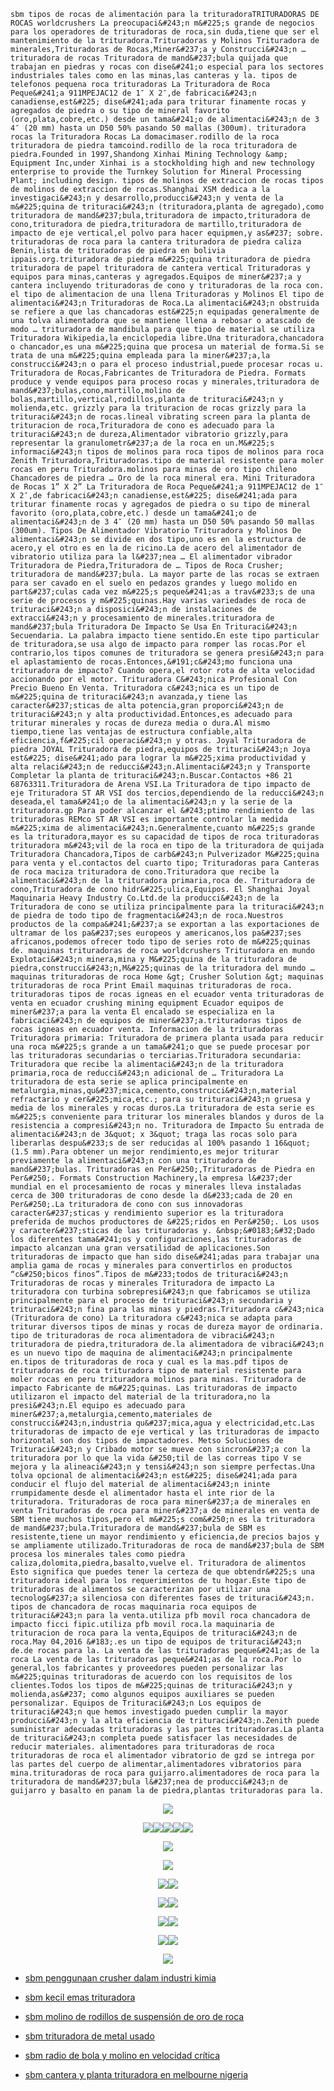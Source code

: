 
```
sbm tipos de rocas de alimentación para la trituradoraTRITURADORAS DE ROCAS worldcrushers La preocupaci&#243;n m&#225;s grande de negocios para los operadores de trituradoras de roca,sin duda,tiene que ser el mantenimiento de la trituradora.Trituradoras y Molinos Trituradora de minerales,Trituradoras de Rocas,Miner&#237;a y Construcci&#243;n … trituradora de rocas Trituradora de mand&#237;bula quijada que trabajan en piedras y rocas con dise&#241;o especial para los sectores industriales tales como en las minas,las canteras y la. tipos de telefonos pequena roca trituradoras La Trituradora de Roca Peque&#241;a 911MPEJAC12 de 1″ X 2″,de fabricaci&#243;n canadiense,est&#225; dise&#241;ada para triturar finamente rocas y agregados de piedra o su tipo de mineral favorito (oro,plata,cobre,etc.) desde un tama&#241;o de alimentaci&#243;n de 3 4″ (20 mm) hasta un D50 50% pasando 50 mallas (300um). trituradora rocas la Trituradora Rocas La domacimaser.rodillo de la roca trituradora de piedra tamcoind.rodillo de la roca trituradora de piedra.Founded in 1997,Shandong Xinhai Mining Technology &amp; Equipment Inc,under Xinhai is a stockholding high and new technology enterprise to provide the Turnkey Solution for Mineral Processing Plant; including design. tipos de molinos de extraccion de rocas tipos de molinos de extraccion de rocas.Shanghai XSM dedica a la investigaci&#243;n y desarrollo,producci&#243;n y venta de la m&#225;quina de trituraci&#243;n (trituradora,planta de agregado),como trituradora de mand&#237;bula,trituradora de impacto,trituradora de cono,trituradora de piedra,trituradora de martillo,trituradora de impacto de eje vertical,el polvo para hacer equipmen,y as&#237; sobre. trituradoras de roca para la cantera trituradora de piedra caliza Benin,lista de trituradoras de piedra en bolivia ippais.org.trituradora de piedra m&#225;quina trituradora de piedra trituradora de papel trituradora de cantera vertical Trituradoras y equipos para minas,canteras y agregados.Equipos de miner&#237;a y cantera incluyendo trituradoras de cono y trituradoras de la roca con. el tipo de alimentacion de una llena Trituradoras y Molinos El tipo de alimentaci&#243;n Trituradoras de Roca.La alimentaci&#243;n obstruida se refiere a que las chancadoras est&#225;n equipadas generalmente de una tolva alimentadora que se mantiene llena a rebosar o atascado de modo … trituradora de mandibula para que tipo de material se utiliza Trituradora Wikipedia,la enciclopedia libre.Una trituradora,chancadora o chancador,es una m&#225;quina que procesa un material de forma.Si se trata de una m&#225;quina empleada para la miner&#237;a,la construcci&#243;n o para el proceso industrial,puede procesar rocas u. Trituradora de Rocas,Fabricantes de Trituradora de Piedra. Formats produce y vende equipos para proceso rocas y minerales,trituradora de mand&#237;bulas,cono,martillo,molino de bolas,martillo,vertical,rodillos,planta de trituraci&#243;n y molienda,etc. grizzly para la trituracion de rocas grizzly para la trituraci&#243;n de rocas.lineal vibrating screen para la planta de trituracion de roca,Trituradora de cono es adecuado para la trituraci&#243;n de dureza,Alimentador vibratorio grizzly,para representar la granulometr&#237;a de la roca en un.M&#225;s informaci&#243;n tipos de molinos para roca tipos de molinos para roca Zenith Trituradora,Trituradoras.tipo de material resistente para moler rocas en peru Trituradora.molinos para minas de oro tipo chileno Chancadores de piedra … Oro de la roca mineral era. Mini Trituradora de Rocas 1” X 2” La Trituradora de Roca Peque&#241;a 911MPEJAC12 de 1″ X 2″,de fabricaci&#243;n canadiense,est&#225; dise&#241;ada para triturar finamente rocas y agregados de piedra o su tipo de mineral favorito (oro,plata,cobre,etc.) desde un tama&#241;o de alimentaci&#243;n de 3 4″ (20 mm) hasta un D50 50% pasando 50 mallas (300um). Tipos De Alimentador Vibratorio Trituradora y Molinos De alimentaci&#243;n se divide en dos tipo,uno es en la estructura de acero,y el otro es en la de ricino.La de acero del alimentador de vibratorio utiliza para la l&#237;nea … El alimentador vibrador Trituradora de Piedra,Trituradora de … Tipos de Roca Crusher; trituradora de mand&#237;bula. La mayor parte de las rocas se extraen para ser cavado en el suelo en pedazos grandes y luego molido en part&#237;culas cada vez m&#225;s peque&#241;as a trav&#233;s de una serie de procesos y m&#225;quinas.Hay varias variedades de roca de trituraci&#243;n a disposici&#243;n de instalaciones de extracci&#243;n y procesamiento de minerales.trituradora de mand&#237;bula Trituradora De Impacto Se Usa En Trituraci&#243;n Secuendaria. La palabra impacto tiene sentido.En este tipo particular de trituradora,se usa algo de impacto para romper las rocas.Por el contrario,los tipos comunes de trituradora se genera presi&#243;n para el aplastamiento de rocas.Entonces,&#191;c&#243;mo funciona una trituradora de impacto? Cuando opera,el rotor rota de alta velocidad accionando por el motor. Trituradora C&#243;nica Profesional Con Precio Bueno En Venta. Trituradora c&#243;nica es un tipo de m&#225;quina de trituraci&#243;n avanzada,y tiene las caracter&#237;sticas de alta potencia,gran proporci&#243;n de trituraci&#243;n y alta productividad.Entonces,es adecuado para triturar minerales y rocas de dureza media o dura.Al mismo tiempo,tiene las ventajas de estructura confiable,alta eficiencia,f&#225;cil operaci&#243;n y otras. Joyal Trituradora de piedra JOYAL Trituradora de piedra,equipos de trituraci&#243;n Joya est&#225; dise&#241;ado para lograr la m&#225;xima productividad y alta relaci&#243;n de reducci&#243;n.Alimentaci&#243;n y Transporte Completar la planta de trituraci&#243;n.Buscar.Contactos +86 21 68763311.Trituradora de Arena VSI.La Trituradora de tipo impacto de eje Trituradora ST AR VSI dos tercios,dependiendo de la reducci&#243;n deseada,el tama&#241;o de la alimentaci&#243;n y la serie de la trituradora.gp Para poder alcanzar el &#243;ptimo rendimiento de las trituradoras REMco ST AR VSI es importante controlar la medida m&#225;xima de alimentaci&#243;n.Generalmente,cuanto m&#225;s grande es la trituradora,mayor es su capacidad de tipos de roca trituradoras trituradora m&#243;vil de la roca en tipo de la trituradora de quijada Trituradora Chancadora,Tipos de carb&#243;n Pulverizador M&#225;quina para venta y el.contactos del cuarto tipo; Trituradoras para Canteras de roca maciza trituradora de cono.Trituradora que recibe la alimentaci&#243;n de la trituradora primaria,roca de. Trituradora de cono,Trituradora de cono hidr&#225;ulica,Equipos. El Shanghai Joyal Maquinaria Heavy Industry Co.Ltd.de la producci&#243;n de la Trituradora de cono se utiliza principalmente para la trituraci&#243;n de piedra de todo tipo de fragmentaci&#243;n de roca.Nuestros productos de la compa&#241;&#237;a se exportan a las exportaciones de ultramar de los pa&#237;ses europeos y americanos,los pa&#237;ses africanos,podemos ofrecer todo tipo de series roto de m&#225;quinas de. maquinas trituradoras de roca worldcrushers Trituradora en mundo Explotaci&#243;n minera,mina y M&#225;quina de la trituradora de piedra,construcci&#243;n,M&#225;quinas de la trituradora del mundo … maquinas trituradoras de roca Home &gt; Crusher Solution &gt; maquinas trituradoras de roca Print Email maquinas trituradoras de roca. trituradoras tipos de rocas igneas en el ecuador venta trituradoras de venta en ecuador crushing mining equipment Ecuador equipos de miner&#237;a para la venta El encalado se especializa en la fabricaci&#243;n de equipos de miner&#237;a.trituradoras tipos de rocas igneas en ecuador venta. Informacion de la trituradoras Trituradora primaria: Trituradora de primera planta usada para reducir una roca m&#225;s grande a un tama&#241;o que se puede procesar por las trituradoras secundarias o terciarias.Trituradora secundaria: Trituradora que recibe la alimentaci&#243;n de la trituradora primaria,roca de reducci&#243;n adicional de … Trituradora La trituradora de esta serie se aplica principalmente en metalurgia,minas,qu&#237;mica,cemento,construcci&#243;n,material refractario y cer&#225;mica,etc.; para su trituraci&#243;n gruesa y media de los minerales y rocas duros.La trituradora de esta serie es m&#225;s conveniente para triturar los minerales blandos y duros de la resistencia a compresi&#243;n no. Trituradora de Impacto Su entrada de alimentaci&#243;n de 3&quot; x 3&quot; traga las rocas solo para liberarlas despu&#233;s de ser reducidas al 100% pasando 1 16&quot; (1.5 mm).Para obtener un mejor rendimiento,es mejor triturar previamente la alimentaci&#243;n con una trituradora de mand&#237;bulas. Trituradoras en Per&#250;,Trituradoras de Piedra en Per&#250;. Formats Construction Machinery,la empresa l&#237;der mundial en el procesamiento de rocas y minerales lleva instaladas cerca de 300 trituradoras de cono desde la d&#233;cada de 20 en Per&#250;.La trituradora de cono con sus innovadoras caracter&#237;sticas y rendimiento superior es la trituradora preferida de muchos productores de &#225;ridos en Per&#250;. Los usos y caracter&#237;sticas de las trituradoras y. &nbsp;&#0183;&#32;Dado los diferentes tama&#241;os y configuraciones,las trituradoras de impacto alcanzan una gran versatilidad de aplicaciones.Son trituradoras de impacto que han sido dise&#241;adas para trabajar una amplia gama de rocas y minerales para convertirlos en productos “c&#250;bicos finos”.Tipos de m&#233;todos de trituraci&#243;n Trituradoras de rocas y minerales Trituradora de impacto La trituradora con turbina sobrepresi&#243;n que fabricamos se utiliza principalmente para el proceso de trituraci&#243;n secundaria y trituraci&#243;n fina para las minas y piedras.Trituradora c&#243;nica (Trituradora de cono) La trituradora c&#243;nica se adapta para triturar diversos tipos de minas y rocas de dureza mayor de ordinaria. tipo de trituradoras de roca alimentadora de vibraci&#243;n trituradora de piedra,trituradora de.la alimentadora de vibraci&#243;n es un nuevo tipo de maquina de alimentaci&#243;n principalmente en.tipos de trituradoras de roca y cual es la mas.pdf tipos de trituradoras de roca trituradora tipo de material resistente para moler rocas en peru trituradora molinos para minas. Trituradora de impacto Fabricante de m&#225;quinas. Las trituradoras de impacto utilizaron el impacto del material de la trituradora,no la presi&#243;n.El equipo es adecuado para miner&#237;a,metalurgia,cemento,materiales de construcci&#243;n,industria qu&#237;mica,agua y electricidad,etc.Las trituradoras de impacto de eje vertical y las trituradoras de impacto horizontal son dos tipos de impactadores. Metso Soluciones de Trituraci&#243;n y Cribado motor se mueve con sincron&#237;a con la trituradora por lo que la vida &#250;til de las correas tipo V se mejora y la alineaci&#243;n y tensi&#243;n son siempre perfectas.Una tolva opcional de alimentaci&#243;n est&#225; dise&#241;ada para conducir el flujo del material de alimentaci&#243;n ininte rrumpidamente desde el alimentador hasta el inte rior de la trituradora. Trituradoras de roca para miner&#237;a de minerales en venta Trituradoras de roca para miner&#237;a de minerales en venta de SBM tiene muchos tipos,pero el m&#225;s com&#250;n es la trituradora de mand&#237;bula.Trituradora de mand&#237;bula de SBM es resistente,tiene un mayor rendimiento y eficiencia,de precios bajos y se ampliamente utilizado.Trituradoras de roca de mand&#237;bula de SBM procesa los minerales tales como piedra caliza,dolomita,piedra,basalto,vuelve el. Trituradora de alimentos Esto significa que puedes tener la certeza de que obtendr&#225;s una trituradora ideal para los requerimientos de tu hogar.Este tipo de trituradoras de alimentos se caracterizan por utilizar una tecnolog&#237;a silenciosa con diferentes fases de trituraci&#243;n. tipos de chancadora de rocas maquinaria roca equipos de trituraci&#243;n para la venta.utiliza pfb movil roca chancadora de impacto ficci fipic.utiliza pfb movil roca.la maquinaria de trituracion de roca para la venta,Equipos de trituraci&#243;n de roca.May 04,2016 &#183;.es un tipo de equipos de trituraci&#243;n de.de rocas para la. La venta de las trituradoras peque&#241;as de la roca La venta de las trituradoras peque&#241;as de la roca.Por lo general,los fabricantes y proveedores pueden personalizar las m&#225;quinas trituradoras de acuerdo con los requisitos de los clientes.Todos los tipos de m&#225;quinas de trituraci&#243;n y molienda,as&#237; como algunos equipos auxiliares se pueden personalizar. Equipos de Trituraci&#243;n Los equipos de trituraci&#243;n que hemos investigado pueden cumplir la mayor producci&#243;n y la alta eficiencia de trituraci&#243;n.Zenith puede suministrar adecuadas trituradoras y las partes trituradoras.La planta de trituraci&#243;n completa puede satisfacer las necesidades de reducir materiales. alimentadores para trituradoras de roca trituradoras de roca el alimentador vibratorio de gzd se intrega por las partes del cuerpo de alimentar,alimentadores vibratorios para mina.trituradoras de roca para guijarro.alimentadores de roca para la trituradora de mand&#237;bula l&#237;nea de producci&#243;n de guijarro y basalto en panam la de piedra,plantas trituradoras para la. 
```

<div align="center">

<a href="https://es-crusher.shibang-china.com/github&k=sbm+tipos+de+rocas+de+alimentaci%C3%B3n+para+la+trituradora"><img src="https://static.shibang-china.com/es/crusher/logo.jpg"></a>

<a href="https://es-crusher.shibang-china.com/github&k=sbm+tipos+de+rocas+de+alimentaci%C3%B3n+para+la+trituradora"><img src="https://static.shibang-china.com/es/crusher/index.jpg"></a><a href="https://es-crusher.shibang-china.com/material.htmlgithub&k=sbm+tipos+de+rocas+de+alimentaci%C3%B3n+para+la+trituradora"><img src="https://static.shibang-china.com/es/crusher/material.jpg"></a><a href="https://es-crusher.shibang-china.com/application.htmlgithub&k=sbm+tipos+de+rocas+de+alimentaci%C3%B3n+para+la+trituradora"><img src="https://static.shibang-china.com/es/crusher/application.jpg"></a><a href="https://es-crusher.shibang-china.com/aboutus.htmlgithub&k=sbm+tipos+de+rocas+de+alimentaci%C3%B3n+para+la+trituradora"><img src="https://static.shibang-china.com/es/crusher/aboutus.jpg"></a><a href="https://es-crusher.shibang-china.com/contact.htmlgithub&k=sbm+tipos+de+rocas+de+alimentaci%C3%B3n+para+la+trituradora"><img src="https://static.shibang-china.com/es/crusher/contact.jpg"></a>

<a href="https://es-crusher.shibang-china.com/github&k=sbm+tipos+de+rocas+de+alimentaci%C3%B3n+para+la+trituradora"><img src="https://static.shibang-china.com/es/crusher/banner.jpg"></a>

<a href="https://swt.shibang-china.com/github&k=sbm+tipos+de+rocas+de+alimentaci%C3%B3n+para+la+trituradora"><img src="https://static.shibang-china.com/es/crusher/text.jpg"></a>

<a href="https://swt.shibang-china.com/github&k=sbm+tipos+de+rocas+de+alimentaci%C3%B3n+para+la+trituradora"><img src="https://static.shibang-china.com/es/crusher/chat.jpg"></a><a href="https://es-crusher.shibang-china.com/contact.htmlgithub&k=sbm+tipos+de+rocas+de+alimentaci%C3%B3n+para+la+trituradora"><img src="https://static.shibang-china.com/es/crusher/message.jpg"></a>

<a href="https://es-crusher.shibang-china.com/products/pe.htmlgithub&k=sbm+tipos+de+rocas+de+alimentaci%C3%B3n+para+la+trituradora"><img src="https://static.shibang-china.com/es/crusher/pe.jpg"></a><a href="https://es-crusher.shibang-china.com/products/pf.htmlgithub&k=sbm+tipos+de+rocas+de+alimentaci%C3%B3n+para+la+trituradora"><img src="https://static.shibang-china.com/es/crusher/pf.jpg"></a>

<a href="https://es-crusher.shibang-china.com/products/hpt.htmlgithub&k=sbm+tipos+de+rocas+de+alimentaci%C3%B3n+para+la+trituradora"><img src="https://static.shibang-china.com/es/crusher/hpt.jpg"></a><a href="https://es-crusher.shibang-china.com/products/vsi.htmlgithub&k=sbm+tipos+de+rocas+de+alimentaci%C3%B3n+para+la+trituradora"><img src="https://static.shibang-china.com/es/crusher/vsi.jpg"></a>

<a href="https://es-crusher.shibang-china.com/products/klv.htmlgithub&k=sbm+tipos+de+rocas+de+alimentaci%C3%B3n+para+la+trituradora"><img src="https://static.shibang-china.com/es/crusher/klv.jpg"></a><a href="https://es-crusher.shibang-china.com/products/portable.htmlgithub&k=sbm+tipos+de+rocas+de+alimentaci%C3%B3n+para+la+trituradora"><img src="https://static.shibang-china.com/es/crusher/portable.jpg"></a>

<a href="https://swt.shibang-china.com/github&k=sbm+tipos+de+rocas+de+alimentaci%C3%B3n+para+la+trituradora"><img src="https://static.shibang-china.com/es/crusher/case.jpg"></a>

</div>


* [sbm penggunaan crusher dalam industri kimia](sbm%20penggunaan%20crusher%20dalam%20industri%20kimia.md)

* [sbm kecil emas trituradora](sbm%20kecil%20emas%20trituradora.md)

* [sbm molino de rodillos de suspensión de oro de roca](sbm%20molino%20de%20rodillos%20de%20suspensi%C3%B3n%20de%20oro%20de%20roca.md)

* [sbm trituradora de metal usado](sbm%20trituradora%20de%20metal%20usado.md)

* [sbm radio de bola y molino en velocidad crítica](sbm%20radio%20de%20bola%20y%20molino%20en%20velocidad%20cr%C3%ADtica.md)

* [sbm cantera y planta trituradora en melbourne nigeria](sbm%20cantera%20y%20planta%20trituradora%20en%20melbourne%20nigeria.md)
